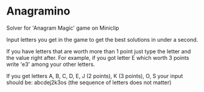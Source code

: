 # Anagramino
Solver for 'Anagram Magic' game on Miniclip

Input letters you get in the game to get the best solutions in under a second.

If you have letters that are worth more than 1 point just type the letter and the value right after. For example, if you got letter E which worth 3 points write 'e3' among your other letters.

If you get letters A, B, C, D, E, J (2 points), K (3 points), O, S your input should be: abcdej2k3os (the sequence of letters does not matter)
